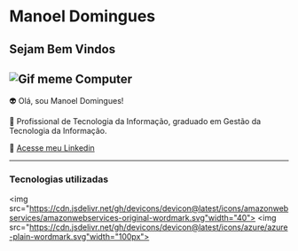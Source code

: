 # Manoel Domingues

## Sejam Bem Vindos ##

![Gif meme Computer](https://media.tenor.com/vnrEB7ikxSkAAAAM/drake-laptop-drake.gif)
---------

👽 Olá, sou Manoel Domingues!

💬 Profissional de Tecnologia da Informação, graduado em  Gestão da Tecnologia da Informação.

📧 [ Acesse meu Linkedin](https://www.linkedin.com/in/manoeldomingues)

-----

### Tecnologias utilizadas 


<img src="https://cdn.jsdelivr.net/gh/devicons/devicon@latest/icons/amazonwebservices/amazonwebservices-original-wordmark.svg"width="40">
<img src="https://cdn.jsdelivr.net/gh/devicons/devicon@latest/icons/azure/azure-plain-wordmark.svg"width="100px">
